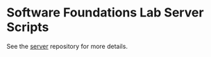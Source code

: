 # Software Foundations Lab Server Scripts

See the [server](https://github.com/snu-sf/server) repository for more
details.

